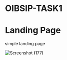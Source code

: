 # OIBSIP-TASK1

# Landing Page

simple landing page


![Screenshot (177)](https://github.com/krishnavish9329/OIBSIP-TASK1/assets/108523587/40da5b22-476c-46e5-9e3a-9fb08b2ba07f)
